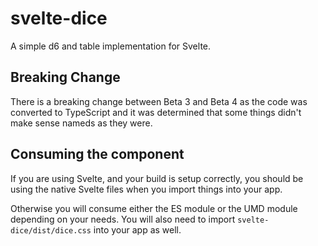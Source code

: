 # svelte-dice

A simple d6 and table implementation for Svelte.

## Breaking Change

There is a breaking change between Beta 3 and Beta 4 as the code was converted to TypeScript and it was determined that some things didn't make sense nameds as they were.

## Consuming the component

If you are using Svelte, and your build is setup correctly, you should be using the native Svelte files when you import things into your app.

Otherwise you will consume either the ES module or the UMD module depending on your needs. You will also need to import `svelte-dice/dist/dice.css` into your app as well.
